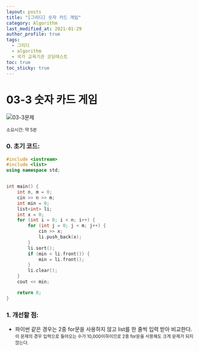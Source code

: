 ```yaml
---
layout: posts
title: "[그리디] 숫자 카드 게임"
category: Algorithm
last_modified_at: 2021-01-29
author_profile: true
tags:
  - 그리디
  - algorithm
  - 국가 교육기관 코딩테스트
toc: true
toc_sticky: true
---
```


# 03-3 숫자 카드 게임

![03-3문제](/assets/image/03-3.PNG)

<small>
소요시간: 약 5분
</small>

### 0. 초기 코드:
```c++
#include <iostream>
#include <list>
using namespace std;


int main() {
	int n, m = 0;
	cin >> n >> m;
	int min = 0;
	list<int> li;
	int x = 0;
	for (int i = 0; i < n; i++) {
		for (int j = 0; j < m; j++) {
			cin >> x;
			li.push_back(x);
		}
		li.sort();
		if (min < li.front()) {
			min = li.front();
		}
		li.clear();
	}
	cout << min;

	return 0;
}
```

### 1. 개선할 점:
* 파이썬 같은 경우는 2중 for문을 사용하지 않고 list를 한 줄씩 입력 받아 비교한다.
<small>이 문제의 경우 입력으로 들어오는 수가 10,000이하이므로 2중 for문을 사용해도 크게 문제가 되지 않는다.</small>
